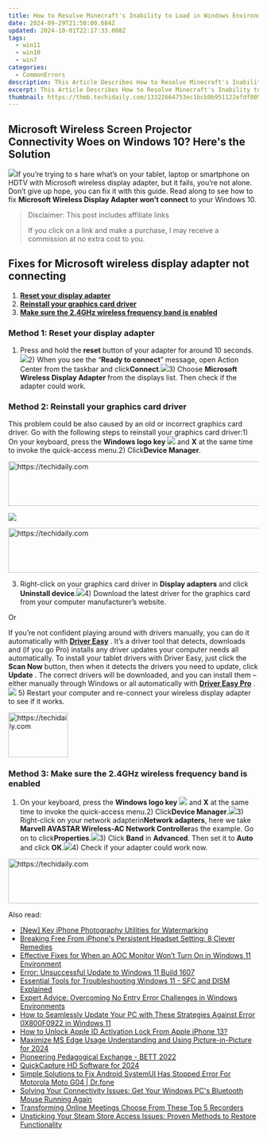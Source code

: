 ```yaml
---
title: How to Resolve Minecraft's Inability to Load in Windows Environments
date: 2024-09-29T21:50:00.684Z
updated: 2024-10-01T22:17:33.008Z
tags:
  - win11
  - win10
  - win7
categories:
  - CommonErrors
description: This Article Describes How to Resolve Minecraft's Inability to Load in Windows Environments
excerpt: This Article Describes How to Resolve Minecraft's Inability to Load in Windows Environments
thumbnail: https://thmb.techidaily.com/13322664753ec1bcb9b951122efdf005d8bc61a3a13c44fac0ae0c8584b8720e.jpg
---
```


## Microsoft Wireless Screen Projector Connectivity Woes on Windows 10? Here's the Solution

![](https://images.drivereasy.com/wp-content/uploads/2017/04/1-20.jpg)If you’re trying to s  hare what’s on your tablet, laptop or smartphone on HDTV with Microsoft wireless display adapter, but it fails, you’re not alone. Don’t give up hope, you can fix it with this guide.  Read along to see how to fix **Microsoft Wireless Display Adapter won’t connect** to your Windows 10\.

>  Disclaimer: This post includes affiliate links
>
>  If you click on a link and make a purchase, I may receive a commission at no extra cost to you.
>

## Fixes for Microsoft wireless display adapter not connecting

1. **[Reset your display adapter](https://tools.techidaily.com/drivereasy/download/)**
2. **[Reinstall your graphics card driver](https://tools.techidaily.com/drivereasy/download/)**
3. **[Make sure the 2.4GHz wireless frequency band is enabled](https://tools.techidaily.com/drivereasy/download/)**

### Method 1: Reset your display adapter

 1) Press and hold the **reset** button of your adapter for around 10 seconds. ![](https://images.drivereasy.com/wp-content/uploads/2017/04/2-21.jpg)2) When you see the “**Ready to connect**” message, open Action Center from the taskbar and click**Connect**.![](https://images.drivereasy.com/wp-content/uploads/2017/04/3-20.jpg)3) Choose **Microsoft Wireless Display Adapter** from the displays list. Then check if the adapter could work.

### Method 2: Reinstall your graphics card driver

This problem could be also caused by an old or incorrect graphics card driver. Go with the following steps to reinstall your graphics card driver:1) On your keyboard, press the   **Windows logo key** ![](https://images.drivereasy.com/wp-content/uploads/2017/08/img_59a516b53b983.png)  and **X**  at the same time to invoke the quick-access menu.2) Click**Device Manager**.

<!-- affiliate ads begin -->
<a href="https://dhgate.sjv.io/c/5597632/1186802/12108" target="_top" id="1186802">
  <img src="//a.impactradius-go.com/display-ad/12108-1186802" border="0" alt="https://techidaily.com" width="728" height="90"/>
</a>
<img height="0" width="0" src="https://dhgate.sjv.io/i/5597632/1186802/12108" style="position:absolute;visibility:hidden;" border="0" />
<!-- affiliate ads end -->

![](https://images.drivereasy.com/wp-content/uploads/2017/09/img_59c4e6e3d234f.png)

<!-- affiliate ads begin -->
<a href="https://unicoeye.pxf.io/c/5597632/2134228/18498" target="_top" id="2134228">
  <img src="//a.impactradius-go.com/display-ad/18498-2134228" border="0" alt="https://techidaily.com" width="728" height="90"/>
</a>
<img height="0" width="0" src="https://unicoeye.pxf.io/i/5597632/2134228/18498" style="position:absolute;visibility:hidden;" border="0" />
<!-- affiliate ads end -->

3) Right-click on your graphics card driver in **Display adapters** and click **Uninstall device**.![](https://images.drivereasy.com/wp-content/uploads/2017/04/7-10.jpg)4) Download the latest driver for the graphics card from your computer manufacturer’s website.

Or

If you’re not confident playing around with drivers manually, you can do it automatically with  **[Driver Easy](https://tools.techidaily.com/drivereasy/download/)** .  It’s a driver tool that detects, downloads and (if you go Pro) installs any driver updates your computer needs all automatically.  To install your tablet drivers with Driver Easy, just click the **Scan Now**  button, then when it detects the drivers you need to update, click **Update**  . The correct drivers will be downloaded, and you can install them – either manually through Windows or all automatically with [**Driver Easy Pro**](https://tools.techidaily.com/drivereasy/download/) . ![](https://images.drivereasy.com/wp-content/uploads/2017/04/de-5.8-graphics.jpg) 5) Restart your computer and re-connect your wireless display adapter to see if it works.

<!-- affiliate ads begin -->
<a href="https://bluetties.sjv.io/c/5597632/2141688/17094" target="_top" id="2141688">
  <img src="//a.impactradius-go.com/display-ad/17094-2141688" border="0" alt="https://techidaily.com" width="120" height="90"/>
</a>
<img height="0" width="0" src="https://bluetties.sjv.io/i/5597632/2141688/17094" style="position:absolute;visibility:hidden;" border="0" />
<!-- affiliate ads end -->

### Method 3: Make sure the 2.4GHz wireless frequency band is enabled

1) On your keyboard, press the   **Windows logo key** ![](https://images.drivereasy.com/wp-content/uploads/2017/08/img_59a516b53b983.png)  and **X**  at the same time to invoke the quick-access menu.2) Click**Device Manager**.![](https://images.drivereasy.com/wp-content/uploads/2017/09/img_59c4e6e3d234f.png)3) Right-click on your network adapterin**Network adapters**, here we take **Marvell AVASTAR Wireless-AC Network Controller**as the example. Go on to click**Properties**.![](https://images.drivereasy.com/wp-content/uploads/2017/04/5-16.jpg)3) Click **Band** in **Advanced**. Then set it to **Auto** and click **OK**.![](https://images.drivereasy.com/wp-content/uploads/2017/04/6-16.jpg)4) Check if your adapter could work now.

<!-- affiliate ads begin -->
<a href="https://appsumo.8odi.net/c/5597632/2044583/7443" target="_top" id="2044583">
  <img src="//a.impactradius-go.com/display-ad/7443-2044583" border="0" alt="https://techidaily.com" width="728" height="90"/>
</a>
<img height="0" width="0" src="https://appsumo.8odi.net/i/5597632/2044583/7443" style="position:absolute;visibility:hidden;" border="0" />
<!-- affiliate ads end -->

<ins class="adsbygoogle"
     style="display:block"
     data-ad-format="autorelaxed"
     data-ad-client="ca-pub-7571918770474297"
     data-ad-slot="1223367746"></ins>

<ins class="adsbygoogle"
     style="display:block"
     data-ad-client="ca-pub-7571918770474297"
     data-ad-slot="8358498916"
     data-ad-format="auto"
     data-full-width-responsive="true"></ins>

<span class="atpl-alsoreadstyle">Also read:</span>
<div><ul>
<li><a href="https://extra-skills.techidaily.com/new-key-iphone-photography-utilities-for-watermarking/"><u>[New] Key iPhone Photography Utilities for Watermarking</u></a></li>
<li><a href="https://fox-that.techidaily.com/breaking-free-from-iphones-persistent-headset-setting-8-clever-remedies/"><u>Breaking Free From iPhone's Persistent Headset Setting: 8 Clever Remedies</u></a></li>
<li><a href="https://common-error.techidaily.com/effective-fixes-for-when-an-aoc-monitor-wont-turn-on-in-windows-11-environment/"><u>Effective Fixes for When an AOC Monitor Won’t Turn On in Windows 11 Environment</u></a></li>
<li><a href="https://common-error.techidaily.com/error-unsuccessful-update-to-windows-11-build-1607/"><u>Error: Unsuccessful Update to Windows 11 Build 1607</u></a></li>
<li><a href="https://common-error.techidaily.com/essential-tools-for-troubleshooting-windows-11-sfc-and-dism-explained/"><u>Essential Tools for Troubleshooting Windows 11 - SFC and DISM Explained</u></a></li>
<li><a href="https://common-error.techidaily.com/expert-advice-overcoming-no-entry-error-challenges-in-windows-environments/"><u>Expert Advice: Overcoming No Entry Error Challenges in Windows Environments</u></a></li>
<li><a href="https://common-error.techidaily.com/how-to-seamlessly-update-your-pc-with-these-strategies-against-error-0x800f0922-in-windows-11/"><u>How to Seamlessly Update Your PC with These Strategies Against Error 0X800F0922 in Windows 11</u></a></li>
<li><a href="https://activate-lock.techidaily.com/how-to-unlock-apple-id-activation-lock-from-apple-iphone-13-by-drfone-ios/"><u>How to Unlock Apple ID Activation Lock From Apple iPhone 13?</u></a></li>
<li><a href="https://extra-skills.techidaily.com/maximize-ms-edge-usage-understanding-and-using-picture-in-picture-for-2024/"><u>Maximize MS Edge Usage Understanding and Using Picture-in-Picture for 2024</u></a></li>
<li><a href="https://mondly-stories.techidaily.com/pioneering-pedagogical-exchange-bett-2022/"><u>Pioneering Pedagogical Exchange - BETT 2022</u></a></li>
<li><a href="https://digital-screen-recording.techidaily.com/quickcapture-hd-software-for-2024/"><u>QuickCapture HD Software for 2024</u></a></li>
<li><a href="https://howto.techidaily.com/simple-solutions-to-fix-android-systemui-has-stopped-error-for-motorola-moto-g04-drfone-by-drfone-fix-android-problems-fix-android-problems/"><u>Simple Solutions to Fix Android SystemUI Has Stopped Error For Motorola Moto G04 | Dr.fone</u></a></li>
<li><a href="https://common-error.techidaily.com/1723204832042-solving-your-connectivity-issues-get-your-windows-pcs-bluetooth-mouse-running-again/"><u>Solving Your Connectivity Issues: Get Your Windows PC's Bluetooth Mouse Running Again</u></a></li>
<li><a href="https://video-capture.techidaily.com/transforming-online-meetings-choose-from-these-top-5-recorders/"><u>Transforming Online Meetings Choose From These Top 5 Recorders</u></a></li>
<li><a href="https://common-error.techidaily.com/unsticking-your-steam-store-access-issues-proven-methods-to-restore-functionality/"><u>Unsticking Your Steam Store Access Issues: Proven Methods to Restore Functionality</u></a></li>
</ul></div>

